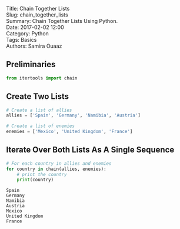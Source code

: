 Title: Chain Together Lists  
Slug: chain_together_lists  
Summary: Chain Together Lists Using Python.  
Date: 2017-02-02 12:00  
Category: Python  
Tags: Basics  
Authors: Samira Ouaaz  

## Preliminaries


```python
from itertools import chain
```

## Create Two Lists


```python
# Create a list of allies
allies = ['Spain', 'Germany', 'Namibia', 'Austria']

# Create a list of enemies
enemies = ['Mexico', 'United Kingdom', 'France']
```

## Iterate Over Both Lists As A Single Sequence


```python
# For each country in allies and enemies
for country in chain(allies, enemies):
    # print the country
    print(country)
```

    Spain
    Germany
    Namibia
    Austria
    Mexico
    United Kingdom
    France
